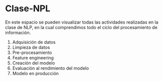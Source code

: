 # Clase-NPL
En este espacio se pueden visualizar todas las actividades realizadas en la clase de NLP, en la cual comprendimos todo el ciclo del procesamiento de información.

1.	Adquisición de datos
2.	Limpieza de datos
3.	Pre-procesamiento
4.	Feature engineering
5.	Creación del modelo
6.	Evaluación al rendimiento del modelo
7.	Modelo en producción

